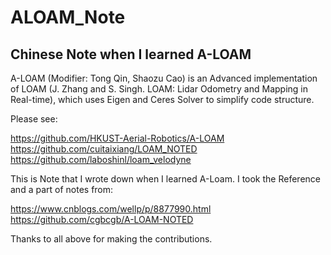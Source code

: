 # ALOAM_Note
Chinese Note when I learned A-LOAM
---
A-LOAM (Modifier: Tong Qin, Shaozu Cao) is an Advanced implementation of LOAM (J. Zhang and S. Singh. LOAM: Lidar Odometry and Mapping in Real-time), which uses Eigen and Ceres Solver to simplify code structure.  

Please see:

https://github.com/HKUST-Aerial-Robotics/A-LOAM   
https://github.com/cuitaixiang/LOAM_NOTED   
https://github.com/laboshinl/loam_velodyne

This is Note that I wrote down when I learned A-Loam. 
I took the Reference and a part of notes from: 

https://www.cnblogs.com/wellp/p/8877990.html   
https://github.com/cgbcgb/A-LOAM-NOTED  
     
Thanks to all above for making the contributions.
